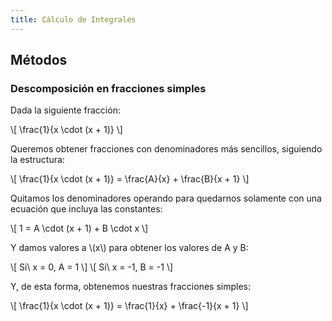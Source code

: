 ```yaml
---
title: Cálculo de Integrales
---
```


## Métodos

### Descomposición en fracciones simples

Dada la siguiente fracción:

\\[ \frac{1}{x \cdot (x + 1)} \\]

Queremos obtener fracciones con denominadores más sencillos, siguiendo la estructura:

\\[ \frac{1}{x \cdot (x + 1)} = \frac{A}{x} + \frac{B}{x + 1} \\]

Quitamos los denominadores operando para quedarnos solamente con una ecuación que incluya las constantes:

\\[ 1 = A \cdot (x + 1) + B \cdot x \\]

Y damos valores a \\(x\\) para obtener los valores de A y B:

\\[ Si\ x = 0, A = 1 \\]
\\[ Si\ x = -1, B = -1 \\]

Y, de esta forma, obtenemos nuestras fracciones simples:

\\[ \frac{1}{x \cdot (x + 1)} = \frac{1}{x} + \frac{-1}{x + 1} \\]

